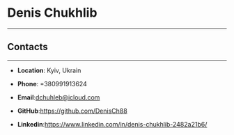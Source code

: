 # Denis Chukhlib

---

## Contacts

---

-  **Location**: Kyiv, Ukrain

-  **Phone**: =380991913624

-  **Email**:dchuhleb@icloud.com

-  **GitHub**:https://github.com/DenisCh88

-  **Linkedin**:https://www.linkedin.com/in/denis-chukhlib-2482a21b6/
